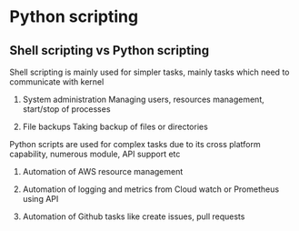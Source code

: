 
# Python scripting

## Shell scripting vs Python scripting

Shell scripting is mainly used for simpler tasks, mainly tasks which need to communicate with kernel 
1. System administration 
   Managing users, resources management, start/stop of processes

2. File backups 
   Taking backup of files or directories 

Python scripts are used for complex tasks due to its cross platform capability, numerous module, API support etc

1. Automation of AWS resource management

2. Automation of logging and metrics from Cloud watch or Prometheus using API

3. Automation of Github tasks like create issues, pull requests 




